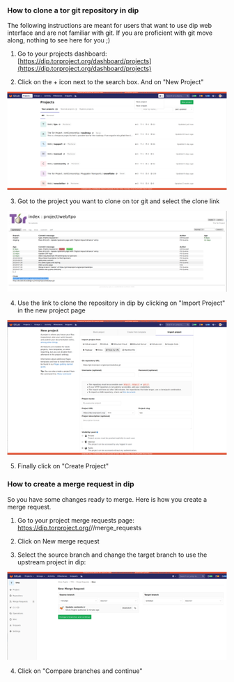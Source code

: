 ### How to clone a tor git repository in dip

The following instructions are meant for users that want to use dip web interface and are not familiar with git. If you are proficient with git move along, nothing to see here for you ;)

1.  Go to your projects dashboard: [https://dip.torproject.org/dashboard/projects](https://dip.torproject.org/dashboard/projects) 

2.  Click on the + icon next to the search box. And on "New Project"

![newproject](uploads/d0bda1942a3879283d0eceaf921dd19e/newproject.png)

3.  Got to the project you want to clone on tor git and select the clone link

![tor-git](uploads/e148061d70aa8c8d98ab0674d9442c0d/tor-git.png)

4.  Use the link to clone the repository in dip by clicking on "Import Project" in the new project page

![import-project](uploads/36cef13e2cd46de3020165892d370863/import-project.png)

5.  Finally click on "Create Project"

### How to create a merge request in dip

So you have some changes ready to merge. Here is how you create a merge request.

1.  Go to your project merge requests page: https://dip.torproject.org/<username>/<project>/merge_requests

2.  Click on New merge request

3.  Select the source branch and change the target branch to use the upstream project in dip:

![merge-request](uploads/b714ef24d16a9a2305bda2a1dbc66707/merge-request.png)

4.  Click on "Compare branches and continue" 